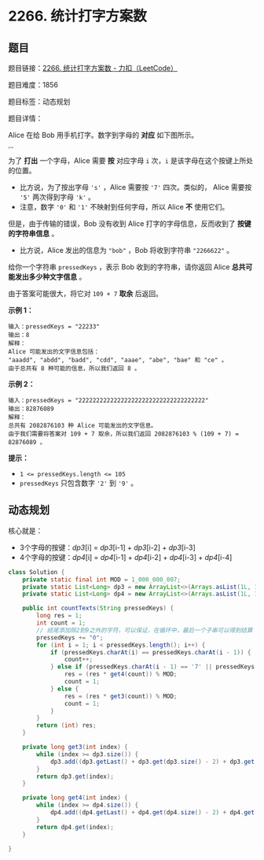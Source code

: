 # 2266. 统计打字方案数

## 题目

题目链接：[2266. 统计打字方案数 - 力扣（LeetCode）](https://leetcode.cn/problems/count-number-of-texts/description/)

题目难度：1856

题目标签：动态规划

题目详情：

Alice 在给 Bob 用手机打字。数字到字母的 **对应** 如下图所示。

<img src="https://pic.leetcode.cn/1722224025-gsUAIv-image.png" alt="img" style="zoom: 25%;" />

为了 **打出** 一个字母，Alice 需要 **按** 对应字母 `i` 次，`i` 是该字母在这个按键上所处的位置。

- 比方说，为了按出字母 `'s'` ，Alice 需要按 `'7'` 四次。类似的， Alice 需要按 `'5'` 两次得到字母 `'k'` 。
- 注意，数字 `'0'` 和 `'1'` 不映射到任何字母，所以 Alice **不** 使用它们。

但是，由于传输的错误，Bob 没有收到 Alice 打字的字母信息，反而收到了 **按键的字符串信息** 。

- 比方说，Alice 发出的信息为 `"bob"` ，Bob 将收到字符串 `"2266622"` 。

给你一个字符串 `pressedKeys` ，表示 Bob 收到的字符串，请你返回 Alice **总共可能发出多少种文字信息** 。

由于答案可能很大，将它对 `109 + 7` **取余** 后返回。

**示例 1：**

```
输入：pressedKeys = "22233"
输出：8
解释：
Alice 可能发出的文字信息包括：
"aaadd", "abdd", "badd", "cdd", "aaae", "abe", "bae" 和 "ce" 。
由于总共有 8 种可能的信息，所以我们返回 8 。
```

**示例 2：**

```
输入：pressedKeys = "222222222222222222222222222222222222"
输出：82876089
解释：
总共有 2082876103 种 Alice 可能发出的文字信息。
由于我们需要将答案对 109 + 7 取余，所以我们返回 2082876103 % (109 + 7) = 82876089 。
```

**提示：**

- `1 <= pressedKeys.length <= 105`
- `pressedKeys` 只包含数字 `'2'` 到 `'9'` 。



## 动态规划

核心就是：

- 3个字母的按键：*dp3*[i] = *dp3*[i-1] + *dp3*[i-2] + *dp3*[i-3]
- 4个字母的按键：*dp4*[i] = *dp4*[i-1] + *dp4*[i-2] + *dp4*[i-3] + *dp4*[i-4]

``` java
class Solution {
    private static final int MOD = 1_000_000_007;
    private static List<Long> dp3 = new ArrayList<>(Arrays.asList(1L, 1L, 2L));
    private static List<Long> dp4 = new ArrayList<>(Arrays.asList(1L, 1L, 2L, 4L));

    public int countTexts(String pressedKeys) {
        long res = 1;
        int count = 1;
        // 结尾添加除2到9之外的字符，可以保证，在循环中，最后一个子串可以得到结算
        pressedKeys += "0";
        for (int i = 1; i < pressedKeys.length(); i++) {
            if (pressedKeys.charAt(i) == pressedKeys.charAt(i - 1)) {
                count++;
            } else if (pressedKeys.charAt(i - 1) == '7' || pressedKeys.charAt(i - 1) == '9') {
                res = (res * get4(count)) % MOD;
                count = 1;
            } else {
                res = (res * get3(count)) % MOD;
                count = 1;
            }
        }
        return (int) res;
    }

    private long get3(int index) {
        while (index >= dp3.size()) {
            dp3.add((dp3.getLast() + dp3.get(dp3.size() - 2) + dp3.get(dp3.size() - 3)) % MOD);
        }
        return dp3.get(index);
    }

    private long get4(int index) {
        while (index >= dp4.size()) {
            dp4.add((dp4.getLast() + dp4.get(dp4.size() - 2) + dp4.get(dp4.size() - 3) + +dp4.get(dp4.size() - 4)) % MOD);
        }
        return dp4.get(index);
    }

}
```